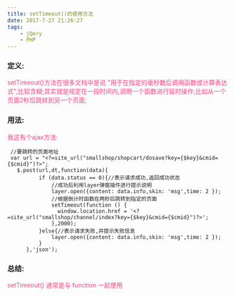```yaml
---
title: setTimeout()的使用方法
date: 2017-7-27 21:26:27
tags:
	- jQery
	- PHP
---
```


### 定义:
<font color="#FF4081">setTimeout()方法在很多文档中是说 "用于在指定的毫秒数后调用函数或计算表达式",比较含糊;其实就是规定在一段时间内,调用一个函数进行延时操作;比如从一个页面2秒后跳转到另一个页面;</font>

### 用法:

<font color="#FF4081">我这有个ajax方法:</font>
```
 //要跳转的页面地址
 var url = "<?=site_url("smallshop/shopcart/dosave?key={$key}&cmid={$cmid}")?>";
   $.post(url,dt,function(data){
		  if (data.status == 0){//表示请求成功,返回成功状态
		      //成功后利用layer弹窗插件进行提示说明
			  layer.open({content: data.info,skin: 'msg',time: 2 });
			  //根据倒计时函数在两秒后跳转到指定的页面
			  setTimeout(function () {
			  	window.location.href = '<?=site_url("smallshop/channel/index?key={$key}&cmid={$cmid}")?>';
			  },2000);
		  }else{//表示请求失败,并提示失败信息
			  layer.open({content: data.info,skin: 'msg',time: 2 });
		  }
	  },'json');

```
### 总结:

<font color="#FF4081"> setTimeout() 通常是与 function 一起使用</font>
